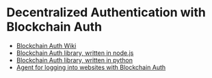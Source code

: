 # Decentralized Authentication with Blockchain Auth

+ [Blockchain Auth Wiki](https://github.com/blockstack/blockchain-id/wiki/Blockchain-Auth)
+ [Blockchain Auth library, written in node.js](https://github.com/blockstack/blockchain-auth-js)
+ [Blockchain Auth library, written in python](https://github.com/blockstack/blockchain-auth-python)
+ [Agent for logging into websites with Blockchain Auth](https://github.com/blockstack/blockchain-auth-agent)
